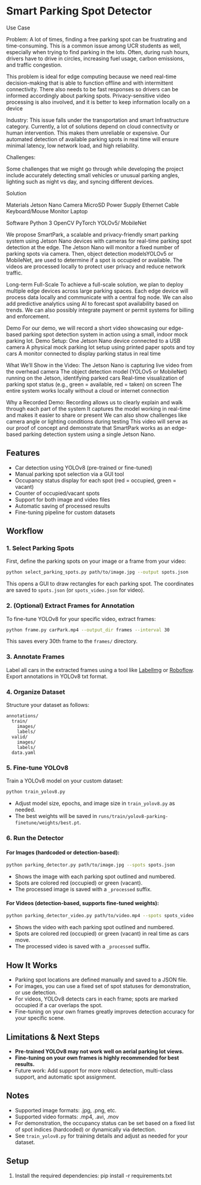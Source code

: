 # Smart Parking Spot Detector


Use Case

Problem: A lot of times, finding a free parking spot can be frustrating and time-consuming. This is a common issue among UCR students as well, especially when trying to find parking in the lots. Often, during rush hours, drivers have to drive in circles, increasing fuel usage, carbon emissions, and traffic congestion.

This problem is ideal for edge computing because we need real-time decision-making that is able to function offline and with intermittent connectivity. There also needs to be fast responses so drivers can be informed accordingly about parking spots. Privacy-sensitive video processing is also involved, and it is better to keep information locally on a device

Industry: This issue falls under the transportation and smart Infrastructure category. Currently, a lot of solutions depend on cloud connectivity or human intervention. This makes them unreliable or expensive. Our automated detection of available parking spots in real time will ensure minimal latency, low network load, and high reliability.

Challenges:

Some challenges that we might go through while developing the project include accurately detecting small vehicles or unusual parking angles, lighting such as night vs day, and syncing different devices.

Solution

Materials Jetson Nano Camera MicroSD Power Supply Ethernet Cable Keyboard/Mouse Monitor Laptop

Software Python 3 OpenCV PyTorch YOLOv5/ MobileNet

We propose SmartPark, a scalable and privacy-friendly smart parking system using Jetson Nano devices with cameras for real-time parking spot detection at the edge. The Jetson Nano will monitor a fixed number of parking spots via camera. Then, object detection modelsYOLOv5 or MobileNet, are used to determine if a spot is occupied or available. The videos are processed locally to protect user privacy and reduce network traffic.

Long-term Full-Scale To achieve a full-scale solution, we plan to deploy multiple edge devices across large parking spaces. Each edge device will process data locally and communicate with a central fog node. We can also add predictive analytics using AI to forecast spot availability based on trends. We can also possibly integrate payment or permit systems for billing and enforcement.

Demo For our demo, we will record a short video showcasing our edge-based parking spot detection system in action using a small, indoor mock parking lot. Demo Setup: One Jetson Nano device connected to a USB camera A physical mock parking lot setup using printed paper spots and toy cars A monitor connected to display parking status in real time

What We’ll Show in the Video: The Jetson Nano is capturing live video from the overhead camera The object detection model (YOLOv5 or MobileNet) running on the Jetson, identifying parked cars Real-time visualization of parking spot status (e.g., green = available, red = taken) on screen The entire system works locally without a cloud or internet connection

Why a Recorded Demo: Recording allows us to clearly explain and walk through each part of the system It captures the model working in real-time and makes it easier to share or present We can also show challenges like camera angle or lighting conditions during testing This video will serve as our proof of concept and demonstrate that SmartPark works as an edge-based parking detection system using a single Jetson Nano.


## Features

- Car detection using YOLOv8 (pre-trained or fine-tuned)
- Manual parking spot selection via a GUI tool
- Occupancy status display for each spot (red = occupied, green = vacant)
- Counter of occupied/vacant spots
- Support for both image and video files
- Automatic saving of processed results
- Fine-tuning pipeline for custom datasets

## Workflow

### 1. Select Parking Spots
First, define the parking spots on your image or a frame from your video:
```bash
python select_parking_spots.py path/to/image.jpg --output spots.json
```
This opens a GUI to draw rectangles for each parking spot. The coordinates are saved to `spots.json` (or `spots_video.json` for video).

### 2. (Optional) Extract Frames for Annotation
To fine-tune YOLOv8 for your specific video, extract frames:
```bash
python frame.py carPark.mp4 --output_dir frames --interval 30
```
This saves every 30th frame to the `frames/` directory.

### 3. Annotate Frames
Label all cars in the extracted frames using a tool like [LabelImg](https://github.com/tzutalin/labelImg) or [Roboflow](https://roboflow.com/). Export annotations in YOLOv8 txt format.

### 4. Organize Dataset
Structure your dataset as follows:
```
annotations/
  train/
    images/
    labels/
  valid/
    images/
    labels/
  data.yaml
```

### 5. Fine-tune YOLOv8
Train a YOLOv8 model on your custom dataset:
```bash
python train_yolov8.py
```
- Adjust model size, epochs, and image size in `train_yolov8.py` as needed.
- The best weights will be saved in `runs/train/yolov8-parking-finetune/weights/best.pt`.

### 6. Run the Detector
#### For Images (hardcoded or detection-based):
```bash
python parking_detector.py path/to/image.jpg --spots spots.json
```
- Shows the image with each parking spot outlined and numbered.
- Spots are colored red (occupied) or green (vacant).
- The processed image is saved with a `_processed` suffix.

#### For Videos (detection-based, supports fine-tuned weights):
```bash
python parking_detector_video.py path/to/video.mp4 --spots spots_video.json --model runs/train/yolov8-parking-finetune/weights/best.pt --conf 0.01
```
- Shows the video with each parking spot outlined and numbered.
- Spots are colored red (occupied) or green (vacant) in real time as cars move.
- The processed video is saved with a `_processed` suffix.

## How It Works
- Parking spot locations are defined manually and saved to a JSON file.
- For images, you can use a fixed set of spot statuses for demonstration, or use detection.
- For videos, YOLOv8 detects cars in each frame; spots are marked occupied if a car overlaps the spot.
- Fine-tuning on your own frames greatly improves detection accuracy for your specific scene.

## Limitations & Next Steps
- **Pre-trained YOLOv8 may not work well on aerial parking lot views.**
- **Fine-tuning on your own frames is highly recommended for best results.**
- Future work: Add support for more robust detection, multi-class support, and automatic spot assignment.

## Notes
- Supported image formats: .jpg, .png, etc.
- Supported video formats: .mp4, .avi, .mov
- For demonstration, the occupancy status can be set based on a fixed list of spot indices (hardcoded) or dynamically via detection.
- See `train_yolov8.py` for training details and adjust as needed for your dataset.

## Setup

1. Install the required dependencies:
pip install -r requirements.txt
